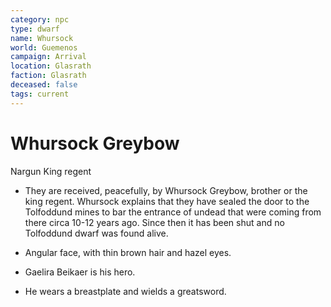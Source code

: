 ```yaml
---
category: npc
type: dwarf
name: Whursock
world: Guemenos
campaign: Arrival
location: Glasrath
faction: Glasrath
deceased: false
tags: current
---
```


# Whursock Greybow

Nargun King regent

- They are received, peacefully, by Whursock Greybow, brother or the king regent. Whursock explains that they have sealed the door to the Tolfoddund mines to bar the entrance of undead that were coming from there circa 10-12 years ago. Since then it has been shut and no Tolfoddund dwarf was found alive.

- Angular face, with thin brown hair and hazel eyes.
- Gaelira Beikaer is his hero.
- He wears a breastplate and wields a greatsword.
